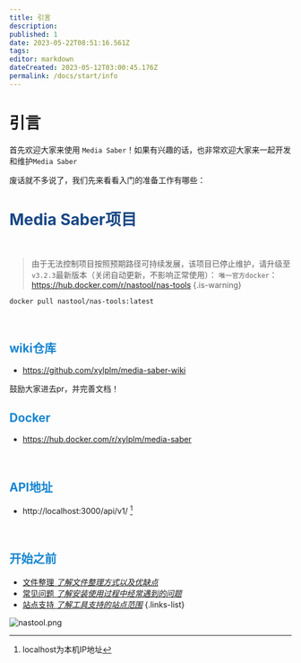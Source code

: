 ```yaml
---
title: 引言
description: 
published: 1
date: 2023-05-22T08:51:16.561Z
tags: 
editor: markdown
dateCreated: 2023-05-12T03:00:45.176Z
permalink: /docs/start/info
---
```


# 引言

首先欢迎大家来使用 `Media Saber`！如果有兴趣的话，也非常欢迎大家来一起开发和维护`Media Saber`


废话就不多说了，我们先来看看入门的准备工作有哪些：

# <font color=#184785>Media Saber项目</font>
</br>

> 由于无法控制项目按照预期路径可持续发展，该项目已停止维护，请升级至`v3.2.3`最新版本（关闭自动更新，不影响正常使用）：
`唯一官方docker`：https://hub.docker.com/r/nastool/nas-tools
{.is-warning}

```shell
docker pull nastool/nas-tools:latest
```

</br>

## <font color=#1786D0>wiki仓库</font>
*  https://github.com/xylplm/media-saber-wiki

鼓励大家进去pr，并完善文档！
</br>

## <font color=#1786D0>Docker</font>
*  https://hub.docker.com/r/xylplm/media-saber
</br>


## <font color=#1786D0>API地址</font>
*  http://localhost:3000/api/v1/ [^1]
</br>

## <font color=#1786D0>开始之前</font>
- [文件整理 *了解文件整理方式以及优缺点*](/docs/other/glossary#转移方式)
- [常见问题 *了解安装使用过程中经常遇到的问题*](/docs/start/problem)
- [站点支持 *了解工具支持的站点范围*](/docs/other/support_sites)
{.links-list}

![nastool.png](/images/nastool.png)

[^1]:localhost为本机IP地址


